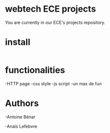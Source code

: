 # webtech ECE projects

You are currently in our ECE's projects repository.

# install 

```

```

# functionalities

-HTTP page
-css style
-js script
-un max de fun


# Authors
-Antoine Bénar

-Anaïs Lefebvre
